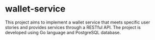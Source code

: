 # wallet-service
This project aims to implement a wallet service that meets specific user stories and provides services through a RESTful API. The project is developed using Go language and PostgreSQL database.
